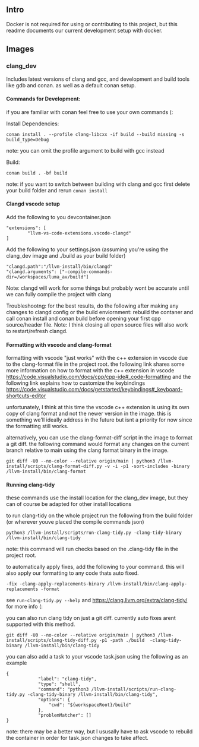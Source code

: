 
## Intro

Docker is not required for using or contributing to this project, but this readme documents our current development setup with docker.

## Images

### clang_dev

Includes latest versions of clang and gcc, and development and build tools like gdb and conan. as well as a default conan setup.

#### Commands for Development:

if you are familiar with conan feel free to use your own commands (:

Install Dependencies:
```
conan install . --profile clang-libcxx -if build --build missing -s build_type=Debug
```
note: you can omit the profile argument to build with gcc instead

Build:
```
conan build . -bf build
```
note: if you want to switch between building with clang and gcc first delete your build folder and rerun `conan install`

#### Clangd vscode setup

Add the following to you devcontainer.json

```
"extensions": [
		"llvm-vs-code-extensions.vscode-clangd"
]
```

Add the following to your settings.json (assuming you're using the clang_dev image and ./build as your build folder)

```
"clangd.path":"/llvm-install/bin/clangd"
"clangd.arguments": ["-compile-commands-dir=/workspaces/luma_av/build"]
```
Note: clangd will work for some things but probably wont be accurate until we can fully compile the project with clang

Troubleshootng: for the best results, do the following after making any changes to clangd config or the build enviornment: rebuild the contaner and call conan install and conan build before opening your first cpp source/header file. Note: I think closing all open source files will also work to restart/refresh clangd.

#### Formatting with vscode and clang-format

formatting with vscode "just works" with the c++ extension in vscode due to the clang-format file in the project root. the following link shares some more information on how to format with the c++ extension in vscode https://code.visualstudio.com/docs/cpp/cpp-ide#_code-formatting and the following link explains how to customize the keybindings https://code.visualstudio.com/docs/getstarted/keybindings#_keyboard-shortcuts-editor

unfortunately, I think at this time the vscode c++ extension is using its own copy of clang format and not the newer version in the image. this is something we'll ideally address in the future but isnt a priority for now since the formatting still works. 

alternatively, you can use the clang-format-diff script in the image to format a git diff. the following command would format any changes on the current branch relative to main using the clang format binary in the image.

```
git diff -U0 --no-color --relative origin/main | python3 /llvm-install/scripts/clang-format-diff.py -v -i -p1 -sort-includes -binary /llvm-install/bin/clang-format
```

#### Running clang-tidy

these commands use the install location for the clang_dev image, but they can of course be adapted for other install locations

to run clang-tidy on the whole project run the following from the build folder (or wherever youve placed the compile commands json)

```
python3 /llvm-install/scripts/run-clang-tidy.py -clang-tidy-binary /llvm-install/bin/clang-tidy
```
note: this command will run checks based on the .clang-tidy file in the project root. 

to automatically apply fixes, add the following to your command. this will also apply our formatting to any code thats auto fixed.

```
-fix -clang-apply-replacements-binary /llvm-install/bin/clang-apply-replacements -format
```

see `run-clang-tidy.py --help` and https://clang.llvm.org/extra/clang-tidy/ for more info (: 

you can also run clang tidy on just a git diff. currently auto fixes arent supported with this method. 

```
git diff -U0 --no-color --relative origin/main | python3 /llvm-install/scripts/clang-tidy-diff.py -p1 -path ./build  -clang-tidy-binary /llvm-install/bin/clang-tidy
```


you can also add a task to your vscode task.json using the following as an example

```
{
            "label": "clang-tidy",
            "type": "shell",
            "command": "python3 /llvm-install/scripts/run-clang-tidy.py -clang-tidy-binary /llvm-install/bin/clang-tidy",
            "options": {
                "cwd": "${workspaceRoot}/build"
            },
            "problemMatcher": []
}
```

note: there may be a better way, but I ususally have to ask vscode to rebuild the container in order for task.json changes to take affect. 

